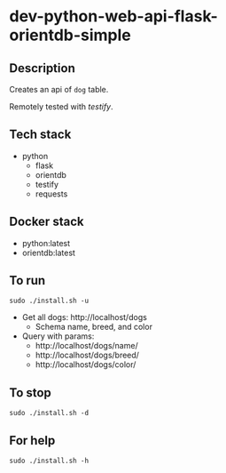 # dev-python-web-api-flask-orientdb-simple

## Description
Creates an api of `dog` table.

Remotely tested with *testify*.

## Tech stack
- python
  - flask
  - orientdb
  - testify
  - requests

## Docker stack
- python:latest
- orientdb:latest

## To run
`sudo ./install.sh -u`
- Get all dogs: http://localhost/dogs
  - Schema name, breed, and color
- Query with params: 
  - http://localhost/dogs/name/<name>
  - http://localhost/dogs/breed/<breed>
  - http://localhost/dogs/color/<color>

## To stop
`sudo ./install.sh -d`

## For help
`sudo ./install.sh -h`

